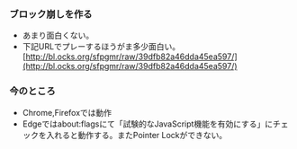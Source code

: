 ### ブロック崩しを作る

* あまり面白くない。
* 下記URLでプレーするほうがま多少面白い。
 [http://bl.ocks.org/sfpgmr/raw/39dfb82a46dda45ea597/](http://bl.ocks.org/sfpgmr/raw/39dfb82a46dda45ea597/)


### 今のところ

* Chrome,Firefoxでは動作
* Edgeではabout:flagsにて「試験的なJavaScript機能を有効にする」にチェックを入れると動作する。またPointer Lockができない。


